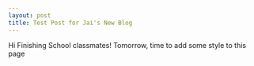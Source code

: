 ```yaml
---
layout: post
title: Test Post for Jai's New Blog
---
```


Hi Finishing School classmates! Tomorrow, time to add some style to this page


